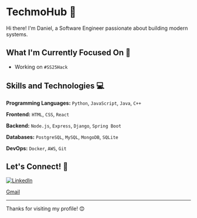 # TechmoHub 👋

Hi there! I'm Daniel, a Software Engineer passionate about building modern systems.



## What I'm Currently Focused On 🌱

* Working on `#SS25Hack`



## Skills and Technologies 💻

**Programming Languages:**
`Python`, `JavaScript`, `Java`, `C++`

**Frontend:**
`HTML`, `CSS`, `React`

**Backend:**
`Node.js`, `Express`, `Django`, `Spring Boot`

**Databases:**
`PostgreSQL`, `MySQL`, `MongoDB`, `SQLite`

**DevOps:**
`Docker`, `AWS`, `Git`



## Let's Connect! 🔗

[![LinkedIn](https://img.shields.io/badge/-LinkedIn-%230077B5?style=for-the-badge&logo=linkedin)](www.linkedin.com/in/daniel-pheello-radebe-204a44247) 

[Gmail](danielpheelloradebe@gmail.com)


---

Thanks for visiting my profile! 😊

